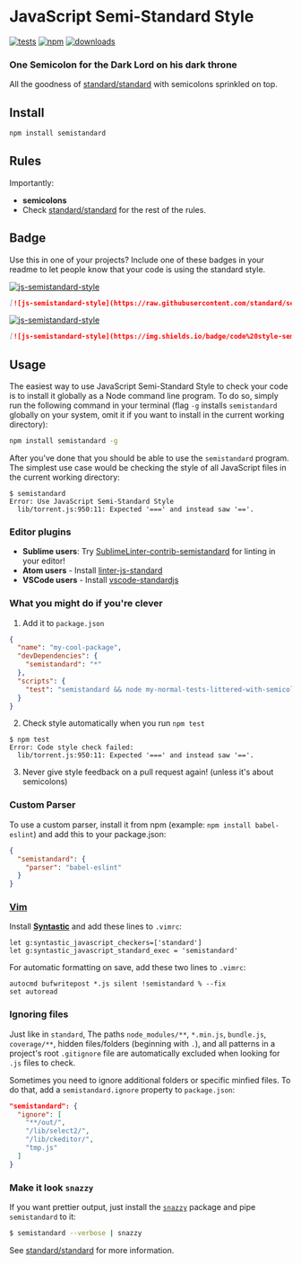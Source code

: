 # JavaScript Semi-Standard Style
[![tests][tests-image]][tests-url]
[![npm][npm-image]][npm-url]
[![downloads][downloads-image]][downloads-url]

### One Semicolon for the Dark Lord on his dark throne

All the goodness of [standard/standard] with semicolons sprinkled on top.

## Install

```bash
npm install semistandard
```

## Rules

Importantly:

- **semicolons**
- Check [standard/standard] for the rest of the rules.

## Badge

Use this in one of your projects? Include one of these badges in your readme to
let people know that your code is using the standard style.

[![js-semistandard-style](https://raw.githubusercontent.com/standard/semistandard/master/badge.svg)](https://github.com/standard/semistandard)

```markdown
[![js-semistandard-style](https://raw.githubusercontent.com/standard/semistandard/master/badge.svg)](https://github.com/standard/semistandard)
```

[![js-semistandard-style](https://img.shields.io/badge/code%20style-semistandard-brightgreen.svg)](https://github.com/standard/semistandard)

```markdown
[![js-semistandard-style](https://img.shields.io/badge/code%20style-semistandard-brightgreen.svg)](https://github.com/standard/semistandard)
```

## Usage

The easiest way to use JavaScript Semi-Standard Style to check your code is to install it
globally as a Node command line program. To do so, simply run the following command in
your terminal (flag `-g` installs `semistandard` globally on your system, omit it if you want
to install in the current working directory):

```bash
npm install semistandard -g
```

After you've done that you should be able to use the `semistandard` program. The simplest use
case would be checking the style of all JavaScript files in the current working directory:

```
$ semistandard
Error: Use JavaScript Semi-Standard Style
  lib/torrent.js:950:11: Expected '===' and instead saw '=='.
```

### Editor plugins

- **Sublime users**: Try [SublimeLinter-contrib-semistandard](https://github.com/Flet/SublimeLinter-contrib-semistandard) for linting in your editor!
- **Atom users** - Install [linter-js-standard](https://atom.io/packages/linter-js-standard)
- **VSCode users** - Install [vscode-standardjs](https://marketplace.visualstudio.com/items?itemName=chenxsan.vscode-standardjs)

### What you might do if you're clever

1. Add it to `package.json`

  ```json
  {
    "name": "my-cool-package",
    "devDependencies": {
      "semistandard": "*"
    },
    "scripts": {
      "test": "semistandard && node my-normal-tests-littered-with-semicolons.js"
    }
  }
  ```

2. Check style automatically when you run `npm test`

  ```
  $ npm test
  Error: Code style check failed:
    lib/torrent.js:950:11: Expected '===' and instead saw '=='.
  ```

3. Never give style feedback on a pull request again! (unless it's about semicolons)

### Custom Parser
To use a custom parser, install it from npm (example: `npm install
babel-eslint`) and add this to your package.json:

```json
{
  "semistandard": {
    "parser": "babel-eslint"
  }
}
```

### [Vim](http://www.vim.org/)

Install **[Syntastic][vim-1]** and add these lines to `.vimrc`:

```vim
let g:syntastic_javascript_checkers=['standard']
let g:syntastic_javascript_standard_exec = 'semistandard'
```

For automatic formatting on save, add these two lines to `.vimrc`:

```vim
autocmd bufwritepost *.js silent !semistandard % --fix
set autoread
```

[vim-1]: https://github.com/scrooloose/syntastic

### Ignoring files

Just like in `standard`, The paths `node_modules/**`, `*.min.js`, `bundle.js`, `coverage/**`, hidden files/folders
(beginning with `.`), and all patterns in a project's root `.gitignore` file are
automatically excluded when looking for `.js` files to check.

Sometimes you need to ignore additional folders or specific minfied files. To do that, add
a `semistandard.ignore` property to `package.json`:

```json
"semistandard": {
  "ignore": [
    "**/out/",
    "/lib/select2/",
    "/lib/ckeditor/",
    "tmp.js"
  ]
}
```

### Make it look `snazzy`
If you want prettier output, just install the [`snazzy`](https://github.com/feross/snazzy) package and pipe `semistandard` to it:

```bash
$ semistandard --verbose | snazzy
```

See [standard/standard] for more information.

[tests-image]: https://github.com/standard/semistandard/actions/workflows/test.yml/badge.svg
[tests-url]: https://github.com/standard/semistandard/actions/workflows/test.yml
[npm-image]: https://img.shields.io/npm/v/semistandard.svg
[npm-url]: https://npmjs.org/package/semistandard
[downloads-image]: https://img.shields.io/npm/dm/semistandard.svg
[downloads-url]: https://npmjs.org/package/semistandard
[standard/standard]: https://github.com/standard/standard